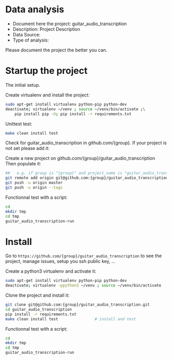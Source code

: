 # Data analysis
- Document here the project: guitar_audio_transcription
- Description: Project Description
- Data Source:
- Type of analysis:

Please document the project the better you can.

# Startup the project

The initial setup.

Create virtualenv and install the project:
```bash
sudo apt-get install virtualenv python-pip python-dev
deactivate; virtualenv ~/venv ; source ~/venv/bin/activate ;\
    pip install pip -U; pip install -r requirements.txt
```

Unittest test:
```bash
make clean install test
```

Check for guitar_audio_transcription in github.com/{group}. If your project is not set please add it:

Create a new project on github.com/{group}/guitar_audio_transcription
Then populate it:

```bash
##   e.g. if group is "{group}" and project_name is "guitar_audio_transcription"
git remote add origin git@github.com:{group}/guitar_audio_transcription.git
git push -u origin master
git push -u origin --tags
```

Functionnal test with a script:

```bash
cd
mkdir tmp
cd tmp
guitar_audio_transcription-run
```

# Install

Go to `https://github.com/{group}/guitar_audio_transcription` to see the project, manage issues,
setup you ssh public key, ...

Create a python3 virtualenv and activate it:

```bash
sudo apt-get install virtualenv python-pip python-dev
deactivate; virtualenv -ppython3 ~/venv ; source ~/venv/bin/activate
```

Clone the project and install it:

```bash
git clone git@github.com:{group}/guitar_audio_transcription.git
cd guitar_audio_transcription
pip install -r requirements.txt
make clean install test                # install and test
```
Functionnal test with a script:

```bash
cd
mkdir tmp
cd tmp
guitar_audio_transcription-run
```
